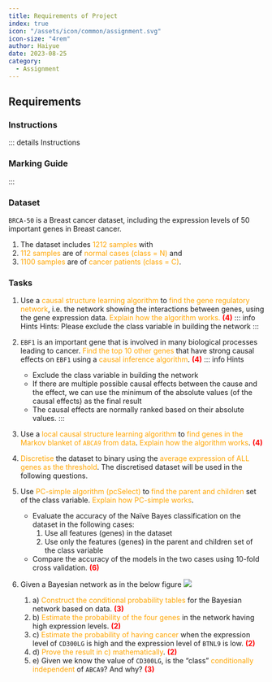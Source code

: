```yaml
---
title: Requirements of Project
index: true
icon: "/assets/icon/common/assignment.svg"
icon-size: "4rem"
author: Haiyue
date: 2023-08-25
category:
  - Assignment
---
```


## Requirements
### Instructions
::: details Instructions
<PDF url="/data/unisa/AdvancedAnalytic2/project/Marking Guidelines - Project.pdf" ratio="1.4" />

### Marking Guide
<PDF url="/data/unisa/AdvancedAnalytic2/project/project.pdf" ratio="1.4" />
::: 

### Dataset
`BRCA-50` is a Breast cancer dataset, including the expression levels of 50 important genes in Breast cancer. 
1. The dataset includes <span style="color:orange">1212 samples</span> with 
2. <span style="color:orange">112 samples</span> are of <span style="color:orange">normal cases (class = N)</span> and 
3. <span style="color:orange">1100 samples</span> are of <span style="color:orange">cancer patients (class = C)</span>.

### Tasks
1. Use a <span style="color:orange">causal structure learning algorithm</span> to <span style="color:orange">find the gene regulatory network</span>, i.e. the network showing the interactions between genes, using the gene expression data. <span style="color:orange">Explain how the algorithm works.</span> <span style="color:red;font-weight:bold">(4)</span>
    ::: info Hints
    Hints: Please exclude the class variable in building the network
    :::
2. `EBF1` is an important gene that is involved in many biological processes leading to cancer. <span style="color:orange">Find the top 10 other genes</span> that have strong causal effects on `EBF1` using a <span style="color:orange">causal inference algorithm</span>. <span style="color:red;font-weight:bold">(4)</span>
    ::: info Hints
    * Exclude the class variable in building the network
    * If there are multiple possible causal effects between the cause and the effect, we can use the minimum of the absolute values (of the causal effects) as the final result
    * The causal effects are normally ranked based on their absolute values.
    :::

3. Use a <span style="color:orange">local causal structure learning algorithm</span> to <span style="color:orange">find genes in the Markov blanket of `ABCA9` from data</span>. <span style="color:orange">Explain how the algorithm works</span>. <span style="color:red;font-weight:bold">(4)</span>


4. <span style="color:orange">Discretise</span> the dataset to binary using the <span style="color:orange">average expression of ALL genes as the threshold</span>. The discretised dataset will be used in the following questions.

5. Use <span style="color:orange">PC-simple algorithm (pcSelect)</span> to <span style="color:orange">find the parent and children</span> set of the class variable. <span style="color:orange">Explain how PC-simple works</span>.
    * Evaluate the accuracy of the Naïve Bayes classification on the dataset in the following cases:
        1. Use all features (genes) in the dataset
        2. Use only the features (genes) in the parent and children set of the class variable
    * Compare the accuracy of the models in the two cases using 10-fold cross validation. <span style="color:red;font-weight:bold">(6)</span>

6. Given a Bayesian network as in the below figure
![](/data/unisa/AdvancedAnalytic2/project/BayesianNetwork.png)
    1. a) <span style="color:orange">Construct the conditional probability tables</span> for the Bayesian network based on data. <span style="color:red;font-weight:bold">(3)</span>
    1. b) <span style="color:orange">Estimate the probability of the four genes</span> in the network having high expression levels. <span style="color:red;font-weight:bold">(2)</span>
    1. c) <span style="color:orange">Estimate the probability of having cancer</span> when the expression level of `CD300LG` is high and the expression level of `BTNL9` is low. <span style="color:red;font-weight:bold">(2)</span>
    1. d) <span style="color:orange">Prove the result in c) mathematically</span>. <span style="color:red;font-weight:bold">(2)</span>
    1. e) Given we know the value of `CD300LG`, is the “class” <span style="color:orange">conditionally independent</span> of `ABCA9`? And why? <span style="color:red;font-weight:bold">(3)</span>

